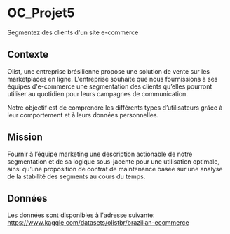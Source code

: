 # OC_Projet5
Segmentez des clients d'un site e-commerce

## Contexte
Olist, une entreprise brésilienne propose une solution de vente sur les marketplaces en ligne.
L'entreprise souhaite que nous fournissions à ses équipes d'e-commerce une segmentation des clients qu’elles pourront 
utiliser au quotidien pour leurs campagnes de communication.

Notre objectif est de comprendre les différents types d’utilisateurs grâce à leur comportement et à leurs données 
personnelles.

## Mission
Fournir à l’équipe marketing une description actionable de notre segmentation et de sa logique sous-jacente pour
une utilisation optimale, ainsi qu’une proposition de contrat de maintenance basée sur une analyse de la stabilité 
des segments au cours du temps.

## Données
Les données sont disponibles à l'adresse suivante:
https://www.kaggle.com/datasets/olistbr/brazilian-ecommerce

